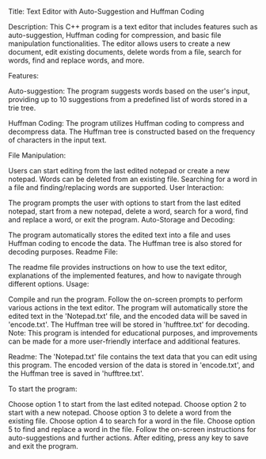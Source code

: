 Title: Text Editor with Auto-Suggestion and Huffman Coding

Description:
This C++ program is a text editor that includes features such as auto-suggestion, Huffman coding for compression, and basic file manipulation functionalities. The editor allows users to create a new document, edit existing documents, delete words from a file, search for words, find and replace words, and more.

Features:

Auto-suggestion: The program suggests words based on the user's input, providing up to 10 suggestions from a predefined list of words stored in a trie tree.

Huffman Coding: The program utilizes Huffman coding to compress and decompress data. The Huffman tree is constructed based on the frequency of characters in the input text.

File Manipulation:

Users can start editing from the last edited notepad or create a new notepad.
Words can be deleted from an existing file.
Searching for a word in a file and finding/replacing words are supported.
User Interaction:

The program prompts the user with options to start from the last edited notepad, start from a new notepad, delete a word, search for a word, find and replace a word, or exit the program.
Auto-Storage and Decoding:

The program automatically stores the edited text into a file and uses Huffman coding to encode the data. The Huffman tree is also stored for decoding purposes.
Readme File:

The readme file provides instructions on how to use the text editor, explanations of the implemented features, and how to navigate through different options.
Usage:

Compile and run the program.
Follow the on-screen prompts to perform various actions in the text editor.
The program will automatically store the edited text in the 'Notepad.txt' file, and the encoded data will be saved in 'encode.txt'.
The Huffman tree will be stored in 'hufftree.txt' for decoding.
Note: This program is intended for educational purposes, and improvements can be made for a more user-friendly interface and additional features.

Readme:
The 'Notepad.txt' file contains the text data that you can edit using this program. The encoded version of the data is stored in 'encode.txt', and the Huffman tree is saved in 'hufftree.txt'.

To start the program:

Choose option 1 to start from the last edited notepad.
Choose option 2 to start with a new notepad.
Choose option 3 to delete a word from the existing file.
Choose option 4 to search for a word in the file.
Choose option 5 to find and replace a word in the file.
Follow the on-screen instructions for auto-suggestions and further actions. After editing, press any key to save and exit the program.
